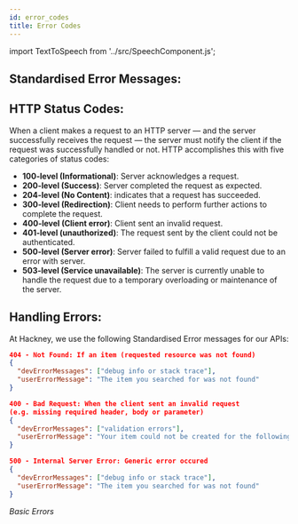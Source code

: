 ```yaml
---
id: error_codes
title: Error Codes
---
```


import TextToSpeech from '../src/SpeechComponent.js';

<TextToSpeech>

##  Standardised Error Messages:

##  HTTP Status Codes:

When a client makes a request to an HTTP server — and the server successfully receives the request — the server must notify the client if the request was successfully handled or not. HTTP accomplishes this with five categories of status codes:
- **100-level (Informational)**: Server acknowledges a request.
- **200-level (Success)**: Server completed the request as expected.
- **204-level (No Content)**: indicates that a request has succeeded.
- **300-level (Redirection)**: Client needs to perform further actions to complete the request.
- **400-level (Client error)**: Client sent an invalid request.
- **401-level (unauthorized)**: The request sent by the client could not be authenticated.
- **500-level (Server error)**: Server failed to fulfill a valid request due to an error with server.
- **503-level (Service unavailable)**: The server is currently unable to handle the request due to a temporary overloading or maintenance of the server.
##  Handling Errors:

At Hackney, we use the following Standardised Error messages for our APIs:

```json
404 - Not Found: If an item (requested resource was not found)
{
  "devErrorMessages": ["debug info or stack trace"],
  "userErrorMessage": "The item you searched for was not found"
}

400 - Bad Request: When the client sent an invalid request 
(e.g. missing required header, body or parameter)
{
  "devErrorMessages": ["validation errors"],
  "userErrorMessage": "Your item could not be created for the following reasons..."
}

500 - Internal Server Error: Generic error occured
{
  "devErrorMessages": ["debug info or stack trace"],
  "userErrorMessage": "The item you searched for was not found"
}
```
_Basic Errors_

</TextToSpeech>